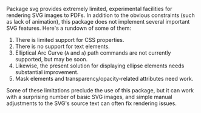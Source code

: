 Package svg provides extremely limited, experimental facilities for rendering SVG images to PDFs. In addition to the obvious constraints (such as lack of animation), this package does not implement several important SVG features. Here's a rundown of some of them:
1. There is limited support for CSS properties.
2. There is no support for text elements.
3. Elliptical Arc Curve (`A` and `a`) path commands are not currently supported, but may be soon.
4. Likewise, the present solution for displaying ellipse elements needs substantial improvement.
5. Mask elements and transparency/opacity-related attributes need work.
   
Some of these limitations preclude the use of this package, but it can work with a surprising number of basic SVG images, and simple manual adjustments to the SVG's source text can often fix rendering issues.
